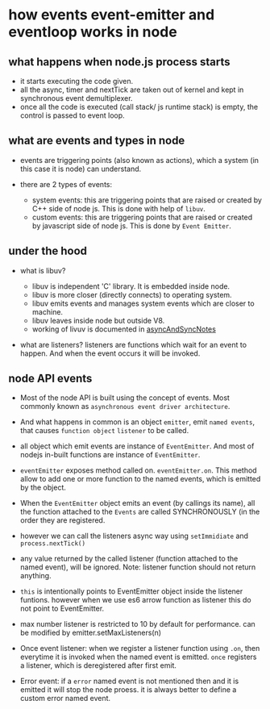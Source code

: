 # how events event-emitter and eventloop works in node

## what happens when node.js process starts

- it starts executing the code given.
- all the async, timer and nextTick are taken out of kernel and kept in synchronous event demultiplexer.
- once all the code is executed (call stack/ js runtime stack) is empty, the control is passed to event loop.

## what are events and types in node

- events are triggering points (also known as actions), which a system (in this case it is node) can understand.

- there are 2 types of events:
  - system events: this are triggering points that are raised or created by C++ side of node js. This is done with help of `libuv`.
  - custom events: this are triggering points that are raised or created by javascript side of node js. This is done by `Event Emitter`.

## under the hood

- what is libuv?
  - libuv is independent 'C' library. It is embedded inside node.
  - libuv is more closer (directly connects) to operating system.
  - libuv emits events and manages system events which are closer to machine.
  - libuv leaves inside node but outside V8.
  - working of livuv is documented in [asyncAndSyncNotes](../asyncSyncNode/asyncAndSyncNotes.md)

- what are listeners? listeners are functions which wait for an event to happen. And when the event occurs it will be invoked.

## node API events

- Most of the node API is built using the concept of events. Most commonly known as `asynchronous event driver architecture`.

- And what happens in common is an object `emitter`, emit `named events`, that causes `function object` `listener` to be called.

- all object which emit events are instance of `EventEmitter`. And most of nodejs in-built functions are instance of `EventEmitter`.

- `eventEmitter` exposes method called on. `eventEmitter.on`. This method allow to add one or more function to the named events, which is emitted by the object.

- When the `EventEmitter` object emits an event (by callings its name), all the function attached to the `Events` are called SYNCHRONOUSLY (in the order they are registered.

- however we can call the listeners async way using `setImmidiate` and `process.nextTick()`

- any value returned by the called listener (function attached to the named event), will be ignored. Note: listener function should not return anything.

- `this` is intentionally points to EventEmitter object inside the listener funtions. however when we use es6 arrow function as listener this do not point to EventEmitter.

- max number listener is restricted to 10 by default for performance. can be modified by  emitter.setMaxListeners(n)

- Once event listener: when we register a listener function using `.on`, then everytime it is invoked when the named event is emitted. `once` registers a listener, which is deregistered after first emit.

- Error event: if a `error` named event is not mentioned then and it is emitted it will stop the node proess. it is always better to define a custom error named event.

